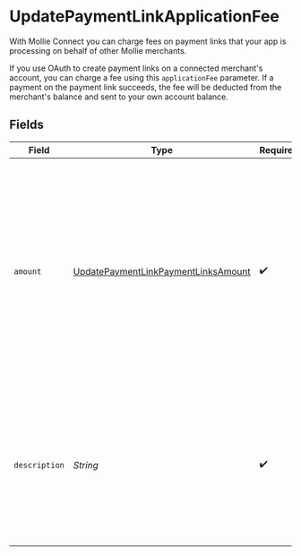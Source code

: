 # UpdatePaymentLinkApplicationFee

With Mollie Connect you can charge fees on payment links that your app is processing on behalf of other Mollie merchants.

If you use OAuth to create payment links on a connected merchant's account, you can charge a fee using this `applicationFee` parameter. If a payment on the payment link succeeds, the fee will be deducted from the merchant's balance and sent to your own account balance.


## Fields

| Field                                                                                                                                                                           | Type                                                                                                                                                                            | Required                                                                                                                                                                        | Description                                                                                                                                                                     | Example                                                                                                                                                                         |
| ------------------------------------------------------------------------------------------------------------------------------------------------------------------------------- | ------------------------------------------------------------------------------------------------------------------------------------------------------------------------------- | ------------------------------------------------------------------------------------------------------------------------------------------------------------------------------- | ------------------------------------------------------------------------------------------------------------------------------------------------------------------------------- | ------------------------------------------------------------------------------------------------------------------------------------------------------------------------------- |
| `amount`                                                                                                                                                                        | [UpdatePaymentLinkPaymentLinksAmount](../../models/operations/UpdatePaymentLinkPaymentLinksAmount.md)                                                                           | :heavy_check_mark:                                                                                                                                                              | The fee that you wish to charge.<br/><br/>Be careful to leave enough space for Mollie's own fees to be deducted as well. For example, you cannot charge a €0.99 fee on a €1.00 payment. |                                                                                                                                                                                 |
| `description`                                                                                                                                                                   | *String*                                                                                                                                                                        | :heavy_check_mark:                                                                                                                                                              | The description of the application fee. This will appear on settlement reports towards both you and the connected merchant.                                                     | Platform fee                                                                                                                                                                    |